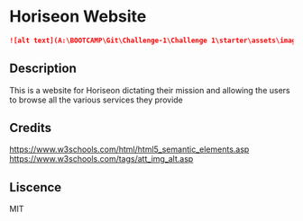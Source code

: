 # Horiseon Website
 ```md
![alt text](A:\BOOTCAMP\Git\Challenge-1\Challenge 1\starter\assets\images\digital-marketing-meeting.jpg)
```
## Description
 This is a website for Horiseon dictating their mission and allowing the users to browse all the various services they provide
## Credits
 https://www.w3schools.com/html/html5_semantic_elements.asp                      
 https://www.w3schools.com/tags/att_img_alt.asp
## Liscence
MIT